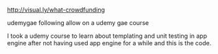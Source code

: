 

http://visual.ly/what-crowdfunding

udemygae
following allow on a udemy gae course

I took a udemy course to learn about templating and unit testing in app engine after not having used app engine for a while and this is the code.
